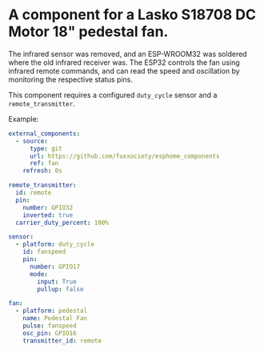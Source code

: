 # A component for a Lasko S18708 DC Motor 18" pedestal fan.
The infrared sensor was removed, and an ESP-WROOM32 was soldered where the old infrared receiver was.
The ESP32 controls the fan using infrared remote commands, and can read the speed and oscillation by
monitoring the respective status pins.

This component requires a configured `duty_cycle` sensor and a `remote_transmitter`.

Example:
```yaml
external_components:
  - source:
      type: git
      url: https://github.com/fuxxociety/esphome_components
      ref: fan
    refresh: 0s

remote_transmitter:
  id: remote
  pin:
    number: GPIO32
    inverted: true
  carrier_duty_percent: 100%

sensor:
  - platform: duty_cycle
    id: fanspeed
    pin:
      number: GPIO17
      mode:
        input: True
        pullup: false

fan:
  - platform: pedestal
    name: Pedestal Fan
    pulse: fanspeed
    osc_pin: GPIO16
    transmitter_id: remote
```
